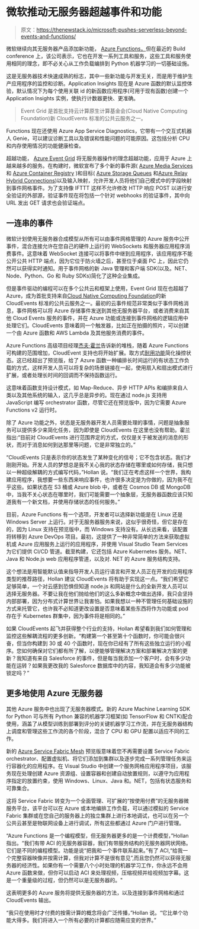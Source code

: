 # 微软推动无服务器超越事件和功能

> 原文：<https://thenewstack.io/microsoft-pushes-serverless-beyond-events-and-functions/>

微软继续向其无服务器产品添加新功能， [Azure Functions，](https://azure.microsoft.com/en-us/services/functions/)但在最近的 Build conference 上，该公司表示，它也在开发一系列工具和服务，这些工具和服务使用相同的理念，即不必关心从工作负载编排到 Python 机器学习的一切基础设施。

这是无服务器技术快速成熟的标志，其中一些新功能与开发无关，而是用于维护生产应用程序的监控和诊断。Application Insights 现在是 Azure 函数的默认监控体验，默认情况下为每个使用关联 id 的新函数应用程序(可用于现有函数)创建一个 Application Insights 实例，使执行计数器更快、更准确。

> Event Grid 是首批支持云计算原生计算基金会(Cloud Native Computing Foundation)新 CloudEvents 标准的公共云服务之一。

Functions 现在还使用 Azure App Service Diagnostics，它带有一个交互式机器人 Genie，可以建议诊断工具以及错误和性能问题的可能原因。这包括分析 CPU 和内存使用情况的功能健康检查。

超越功能， [Azure Event Grid](https://thenewstack.io/microsoft-azure-event-grid-goes-live/) 将无服务器操作的理念超越功能，应用于 Azure 上越来越多的服务。在构建时，微软宣布了多个新的事件源( [Azure Media Services](https://azure.microsoft.com/en-us/services/media-services/) 和 [Azure Container Registry](https://azure.microsoft.com/en-ca/services/container-registry/) )和目标( [Azure Storage Queues](https://azure.microsoft.com/en-ca/services/storage/queues/) 和[Azure Relay Hybrid Connections](https://docs.microsoft.com/en-us/azure/service-bus-relay/relay-what-is-it))以及输入映射，允许开发人员将他们自己模式中的字段映射到事件网格事件。为了支持像 IFTTT 这样不允许修改 HTTP 响应 POST 以进行安全验证的外部源，验证事件现在将包括一个针对 webhooks 的验证事件，其中向 URL 发出 GET 请求也会验证端点。

## 一连串的事件

微软计划使用无服务器合成模型从所有可以由事件网格管理的 Azure 服务中公开事件，混合连接允许在您自己的硬件上运行的 WebSockets 和服务器应用程序消费事件。这意味着 WebSocket 连接可以将事件中继到应用程序，该应用程序不能公开公共 HTTP 端点，因为它位于防火墙之后，甚至位于桌面 PC 上，因此它仍然可以获得实时通知。用于事件网格的新 Java 管理和客户端 SDK(以及。NET、Node、Python、Go 和 Ruby SDKs)简化了这种企业集成。

但是事件驱动的编程可以在多个公共云和框架上使用，Event Grid 现在也超越了 Azure，成为首批支持来自[Cloud Native Computing Foundation](https://www.cncf.io/)的新 CloudEvents 标准的公共云服务之一。最初的云事件规范非常类似于事件网格消息，事件网格可以将 Azure 存储事件发送到其他无服务器平台，或者消费来自其他 Cloud Events 服务的事件，并在 Azure 功能或连接到事件网格的逻辑应用中处理它们。CloudEvents 意味着同一个触发器，比如正在拍摄的照片，可以创建一个由 Azure 函数和 AWS Lambda 及其他服务消费的事件。

Azure Functions 高级项目经理[杰夫·霍兰](https://github.com/jeffhollan)告诉新的堆栈，随着 Azure Functions 可构建的范围增加，CloudEvent 支持也将开始扩展。取方式[耐用功能](https://thenewstack.io/durable-functions-making-serverless-last/)简化操控状态。这已经超出了预览版，给了 Azure 函数一种编排长时间运行的有状态工作负载的方式，这样开发人员可以将复杂的场景链接在一起，使用扇入和扇出模式进行扩展，或者处理长时间的回调而不保持函数运行。

这意味着函数支持设计模式，如 Map-Reduce、异步 HTTP APIs 和编排来自人类以及其他系统的输入，这几乎总是异步的。现在通过 node.js 支持用 JavaScript 编写 orchestrator 函数，尽管它还在预览版中，因为它需要 Azure Functions v2 运行时。

除了 Azure 功能之外，状态是无服务器开发人员需要处理的事情，问题是抽象服务可以提供多少来简化任务，因为即使是 CloudEvents 在这里也没有帮助。霍兰指出:“目前对 CloudEvents 进行范围界定的方式，仅仅是关于被发送的消息的形状，而对于消息如何到达那里等问题，它是非常独立的。”

“CloudEvents 只是表示你的状态发生了某种变化的信号；它不包含状态。我们才刚刚开始。开发人员的梦想总是我不关心我的状态存储在哪里或如何存储，我只想以一种超级解耦的方式编写代码，”Hollan 说。“我们正在考虑这样一个世界，我构建应用程序，我想要一些东西来响应事件，也许很多决定是为你做的，因为我不在乎这些。如果状态在 S3 桶或 Azure blob 中，或者在 Cosmos DB 或 MongoDB 中，当我不关心状态在哪里时，我们可能需要一个抽象层，无服务器函数应该只知道我有一个新文档，并使用存储状态的任何服务。”

目前，Azure Functions 有一个选项，开发者可以选择新功能是在 Linux 还是 Windows Server 上运行。对于无服务器服务来说，这似乎很奇怪，但它是存在的，因为 Linux 支持在预览版中，而 Windows 支持没有。从长远来看，该配置将转移到 Azure DevOps 项目。最初，这提供了一种非常简单的方法来获取虚拟机或 Azure 应用服务上运行的应用程序，并使用 Visual Studio Team Services 为它们提供 CI/CD 管道。截至构建，它还包括 Azure Kubernetes 服务。NET、Java 和 Node.js web 应用程序管道，以及对. NET 的 Azure 服务结构支持。

这个想法是用智能默认值来指导开发人员运行语言和开发人员正在开发的应用程序类型的推荐路径，Hollan 建议 CloudEvents 将有助于实现这一点。“我们希望它足够简单，一个对云感到恐惧但知道 node.js 和网站是什么的全新开发人员可以选择无服务器。不要让我在他们抛给他们的这么多新概念中做出选择，我只会坚持内部部署，因为分布式计算世界让我害怕。如果我想以一种不管理任何基础设施的方式来托管它，也许我不必知道更改设置是否意味着某些东西将作为功能或 pod 存在于 Kubernetes 群集中，因为事件将是相同的。”

如果 CloudEvents 起飞并获得整个行业的支持，Hollan 希望看到我们如何管理和监控这些解耦流程的更多创新。“构建第一个甚至第十个函数时，你可能会很兴奋，但当你构建到 30 或 40 个函数时，现在你已经有了所有这些独立运行的小程序。您如何确保对它们都有所了解，以便能够管理解决方案和部署解决方案的更新？我知道有来自 Salesforce 的事件，但是每当我添加一个客户时，会有多少功能在运转？如果我更改我的 Salesforce 数据库中的内容，我知道会有多少功能被锁定吗？”

## 更多地使用 Azure 无服务器

其他 Azure 服务中也出现了无服务器模式。新的 Azure Machine Learning SDK for Python 可与所有 Python 兼容的机器学习框架(如 TensorFlow 和 CNTK)配合使用，涵盖了从模型训练到部署到评分的关键机器学习工作流，并在无服务器结构上调度和管理这些工作流的各个阶段，混合了 CPU 和 GPU 配置以适应不同的工作。

新的 [Azure Service Fabric Mesh](https://azure.microsoft.com/en-us/blog/azure-service-fabric-at-microsoft-build-2018/) 预览版意味着您不再需要设置 Service Fabric orchestrator、配置虚拟机、将它们添加到集群以及逐步完成一系列管理任务来运行容器化的应用程序。在 Visual Studio 中创建一个服务网格应用程序项目，该服务现在处理创建 Azure 资源组、设置容器和创建自动放置规则，以遵守为应用程序指定的放置约束，使用 Windows、Linux、Java 和。NET，包括有状态服务和可靠集合。

这将 Service Fabric 转变为一个全面管理、可扩展的“按使用付费”的无服务器微服务平台，该平台可以在 Azure 或本地编排工作负载，可以通过模拟的 Service Fabric 集群或在您自己的服务器上的独立集群上进行本地调试，也可以在另一个公共云甚至是物联网设备上进行调试，所有这些都通过 Azure 门户进行管理。

“Azure Functions 是一个编程模型，但无服务器更多的是一个计费模型，”Hollan 指出。“我们有带 ACI 的无服务器容器，我们有带服务结构的无服务器网状网络。它们是不同的编程模型。功能是说“把我和一个事件联系起来。”有了 ACI,“给我一个完整容器映像并按需计算，但我对计算不是很有意见”,而且您仍然可以获得无服务器的经济性。如果你有一个需要八个小时处理的机器学习工作，你永远不会用 Azure 函数来做，但你可以启动 ACI 来处理视频，压缩视频并给视频加字幕。这是一个重量级的过程，但仍然可以是无服务器的。"

这表明更多的 Azure 服务将提供无服务器的方法，以及连接到事件网格和通过 CloudEvents 输出。

“我只在使用时才付费的按需计算的概念将会广泛传播，”Hollan 说。“它比单个功能大得多。我们将进入一个所有必要的计算都应随需应变的世界。”

<svg xmlns:xlink="http://www.w3.org/1999/xlink" viewBox="0 0 68 31" version="1.1"><title>Group</title> <desc>Created with Sketch.</desc></svg>